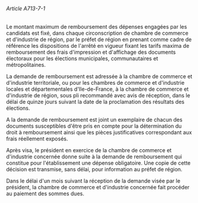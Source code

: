 ###### Article A713-7-1

Le montant maximum de remboursement des dépenses engagées par les candidats est fixé, dans chaque circonscription de chambre de commerce et d'industrie de région, par le préfet de région en prenant comme cadre de référence les dispositions de l'arrêté en vigueur fixant les tarifs maxima de remboursement des frais d'impression et d'affichage des documents électoraux pour les élections municipales, communautaires et métropolitaines.

La demande de remboursement est adressée à la chambre de commerce et d'industrie territoriale, ou pour les chambres de commerce et d'industrie locales et départementales d'Ile-de-France, à la chambre de commerce et d'industrie de région, sous pli recommandé avec avis de réception, dans le délai de quinze jours suivant la date de la proclamation des résultats des élections.

A la demande de remboursement est joint un exemplaire de chacun des documents susceptibles d'être pris en compte pour la détermination du droit à remboursement ainsi que les pièces justificatives correspondant aux frais réellement exposés.

Après visa, le président en exercice de la chambre de commerce et d'industrie concernée donne suite à la demande de remboursement qui constitue pour l'établissement une dépense obligatoire. Une copie de cette décision est transmise, sans délai, pour information au préfet de région.

Dans le délai d'un mois suivant la réception de la demande visée par le président, la chambre de commerce et d'industrie concernée fait procéder au paiement des sommes dues.

